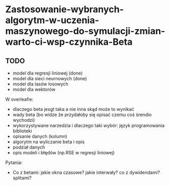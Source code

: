 # Zastosowanie-wybranych-algorytm-w-uczenia-maszynowego-do-symulacji-zmian-warto-ci-wsp-czynnika-Beta

## TODO

* model dla regresji liniowej (done)
* model dla sieci neurnowych (done)
* model dla lasów losowych
* model dla wektorów

W overleafie:

* dlaczego beta jesgt taka a nie inna skąd może to wynikać
* wady beta (bo widze że przydałoby się opisać czemu coś śrendio wychodzi)
* wykorzystywane narzedzia i dlaczego taki wybór: język programowania biblioteki
* opisanie danych (kolumn)
* algorytm na wyliczanie beta i opis
* podział danych
* opis modeli i błędów (np.RSE w regresji liniowej)

Pytania:

* Co z betami: jakie okna czasowe? jakie interwały? co z dywidendami? splitami?